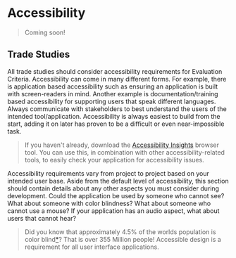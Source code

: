 # Accessibility

> Coming soon!

## Trade Studies

All trade studies should consider accessibility requirements for Evaluation Criteria. Accessibility can come in many different forms. For example, there is application based accessibility such as ensuring an application is built with screen-readers in mind. Another example is documentation/training based accessibility for supporting users that speak different languages. Always communicate with stakeholders to best understand the users of the intended tool/application. Accessibility is always easiest to build from the start, adding it on later has proven to be a difficult or even near-impossible task.

> If you haven't already, download the [Accessibility Insights](https://accessibilityinsights.io/) browser tool. You can use this, in combination with other accessibility-related tools, to easily check your application for accessibility issues.

Accessibility requirements vary from project to project based on your intended user base. Aside from the default level of accessibility, this section should contain details about any other aspects you must consider during development. Could the application be used by someone who cannot see? What about someone with color blindness? What about someone who cannot use a mouse? If your application has an audio aspect, what about users that cannot hear?

> Did you know that approximately 4.5% of the worlds population is color blind[*](https://www.colorblindguide.com/post/colorblind-people-population-live-counter)? That is over 355 Million people! Accessible design is a requirement for all user interface applications.
